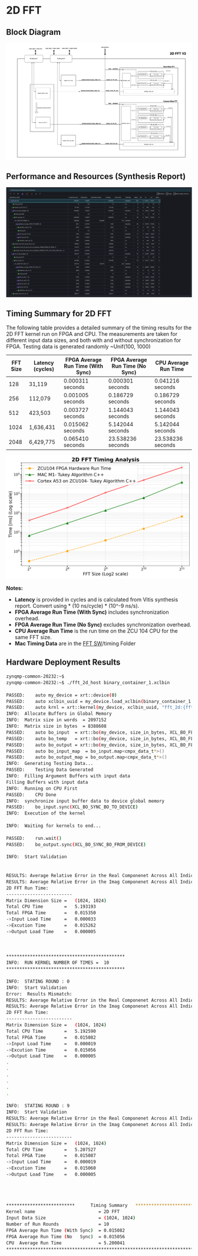 # 2D FFT

## Block Diagram
![Block Diagram](https://github.com/MIT-STARLab/ZCU104_HOWFSC/blob/main/kernels/2D%20FFT/block_diagram_v1.png)

## Performance and Resources (Synthesis Report)
![Synthesis Report](https://github.com/MIT-STARLab/ZCU104_HOWFSC/blob/main/kernels/2D%20FFT/syn_rpt.png)



## Timing Summary for 2D FFT

The following table provides a detailed summary of the timing results for the 2D FFT kernel run on FPGA and CPU. 
The measurements are taken for different input data sizes, and both with and without synchronization for FPGA.
Testing data is generated randomly ~Unif(100, 1000)

| FFT Size | Latency (cycles)            | FPGA Average Run Time (With Sync) | FPGA Average Run Time (No Sync) | CPU Average Run Time |
|----------|-----------------------------|-----------------------------------|---------------------------------|-----------------------|
| 128      | 31,119                      | 0.000311 seconds     | 0.000301 seconds                | 0.041216 seconds      |
| 256      | 112,079                     | 0.001005 seconds     | 0.186729 seconds                | 0.186729 seconds      |
| 512      | 423,503                     | 0.003727 seconds     | 1.144043 seconds                | 1.144043 seconds      |
| 1024     | 1,636,431                   | 0.015062 seconds     | 5.142044 seconds                | 5.142044 seconds      |
| 2048     | 6,429,775                   | 0.065410 seconds     | 23.538236 seconds               | 23.538236 seconds     |


![Timing](https://github.com/MIT-STARLab/ZCU104_HOWFSC/blob/main/kernels/2D%20FFT/timing/fft2d_timing_plot_fpga_mac_cpu.png)


**Notes:**
- **Latency** is provided in cycles and is calculated from Vitis synthesis report. Convert using * (10 ns/cycle) * (10^-9 ns/s).
- **FPGA Average Run Time (With Sync)** includes synchronization overhead.
- **FPGA Average Run Time (No Sync)** excludes synchronization overhead.
- **CPU Average Run Time** is the run time on the ZCU 104 CPU for the same FFT size.
- **Mac Timing Data** are in the [FFT SW](https://github.com/MIT-STARLab/ZCU104_HOWFSC/tree/main/kernels/FFT%20SW)/timing Folder




## Hardware Deployment Results

```sh
zynqmp-common-20232:~$ 
zynqmp-common-20232:~$ ./fft_2d_host binary_container_1.xclbin  

PASSED:    auto my_device = xrt::device(0)
PASSED:    auto xclbin_uuid = my_device.load_xclbin(binary_container_1.xclbin)
PASSED:    auto krnl = xrt::kernel(my_device, xclbin_uuid, "fft_2d:{fft_2d_1}")
INFO:  Allocate Buffers in Global Memory
INFO:  Matrix size in words  = 2097152
INFO:  Matrix size in bytes  = 8388608
PASSED:    auto bo_input  = xrt::bo(my_device, size_in_bytes, XCL_BO_FLAGS_NONE, krnl.group_id(1)) (=4))
PASSED:    auto bo_temp   = xrt::bo(my_device, size_in_bytes, XCL_BO_FLAGS_NONE, krnl.group_id(2)) (=4))
PASSED:    auto bo_output = xrt::bo(my_device, size_in_bytes, XCL_BO_FLAGS_NONE, krnl.group_id(3)) (=4))
PASSED:    auto bo_input_map  = bo_input.map<cmpx_data_t*>()
PASSED:    auto bo_output_map = bo_output.map<cmpx_data_t*>()
INFO:  Generating Testing Data...
PASSED:    Testing Data Generated
INFO:  Filling Argument Buffers with input data
Filling Buffers with input data
INFO:  Running on CPU First
PASSED:    CPU Done
INFO:  synchronize input buffer data to device global memory
PASSED:    bo_input.sync(XCL_BO_SYNC_BO_TO_DEVICE)
INFO:  Execution of the kernel

INFO:  Waiting for kernels to end...

PASSED:    run.wait()
PASSED:    bo_output.sync(XCL_BO_SYNC_BO_FROM_DEVICE)

INFO:  Start Validation


RESULTS: Average Relative Error in the Real Componenet Across All Indicies = 2.70611e-05
RESULTS: Average Relative Error in the Imag Componenet Across All Indicies = 2.98263e-05
2D FFT Run Time:
-------------------------
Matrix Dimension Size =   (1024, 1024)
Total CPU Time        =   5.193193
Total FPGA Time       =   0.015350
->Input Load Time     =   0.000033
->Excution Time       =   0.015262
->Output Load Time    =   0.000005



*********************************************
INFO:  RUN KERNEL NUMBER OF TIMES =  10
*********************************************

INFO:  STATING ROUND : 0
INFO:  Start Validation
Error:  Results Mismatch:
RESULTS: Average Relative Error in the Real Componenet Across All Indicies = 3.2744e-05
RESULTS: Average Relative Error in the Imag Componenet Across All Indicies = 2.66638e-05
2D FFT Run Time:
-------------------------
Matrix Dimension Size =   (1024, 1024)
Total CPU Time        =   5.192590
Total FPGA Time       =   0.015082
->Input Load Time     =   0.000019
->Excution Time       =   0.015056
->Output Load Time    =   0.000005
.
.
.
.
.
.

INFO:  STATING ROUND : 9
INFO:  Start Validation
RESULTS: Average Relative Error in the Real Componenet Across All Indicies = 2.10183e-05
RESULTS: Average Relative Error in the Imag Componenet Across All Indicies = 2.47206e-05
2D FFT Run Time:
-------------------------
Matrix Dimension Size =   (1024, 1024)
Total CPU Time        =   5.207527
Total FPGA Time       =   0.015087
->Input Load Time     =   0.000019
->Excution Time       =   0.015060
->Output Load Time    =   0.000005




**************************      Timing Summary   ****************************
Kernel name                        = 2D FFT
Input Data Size                    = (1024, 1024)
Number of Run Rounds               = 10
FPGA Average Run Time (With Sync)  = 0.015082
FPGA Average Run Time (No   Sync)  = 0.015056
CPU  Average Run Time              = 5.200041
*****************************************************************************

```
